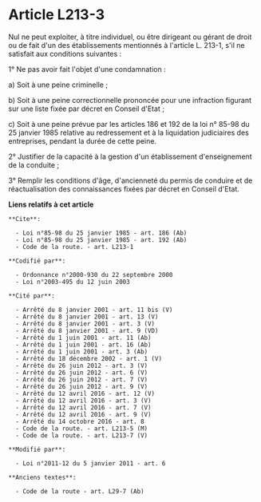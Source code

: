 # Article L213-3

Nul ne peut exploiter, à titre individuel, ou être dirigeant ou gérant de droit ou de fait d'un des établissements mentionnés
à l'article L. 213-1, s'il ne satisfait aux conditions suivantes : 

1° Ne pas avoir fait l'objet d'une condamnation : 

a) Soit à une peine criminelle ; 

b) Soit à une peine correctionnelle prononcée pour une infraction figurant sur une liste fixée par décret en Conseil
d'Etat ; 

c) Soit à une peine prévue par les articles 186 et 192 de la loi n° 85-98 du 25 janvier 1985 relative au redressement et à la
liquidation judiciaires des entreprises, pendant la durée de cette peine. 

2° Justifier de la capacité à la gestion d'un établissement d'enseignement de la conduite ; 

3° Remplir les conditions d'âge, d'ancienneté du permis de conduire et de réactualisation des connaissances fixées par décret
en Conseil d'Etat.

**Liens relatifs à cet article**

	**Cite**:

	  - Loi n°85-98 du 25 janvier 1985 - art. 186 (Ab)
	  - Loi n°85-98 du 25 janvier 1985 - art. 192 (Ab)
	  - Code de la route. - art. L213-1

	**Codifié par**:

	  - Ordonnance n°2000-930 du 22 septembre 2000
	  - Loi n°2003-495 du 12 juin 2003

	**Cité par**:

	  - Arrêté du 8 janvier 2001 - art. 11 bis (V)
	  - Arrêté du 8 janvier 2001 - art. 13 (V)
	  - Arrêté du 8 janvier 2001 - art. 3 (V)
	  - Arrêté du 8 janvier 2001 - art. 9 (VD)
	  - Arrêté du 1 juin 2001 - art. 11 (Ab)
	  - Arrêté du 1 juin 2001 - art. 16 (Ab)
	  - Arrêté du 1 juin 2001 - art. 3 (Ab)
	  - Arrêté du 18 décembre 2002 - art. 1 (V)
	  - Arrêté du 26 juin 2012 - art. 3 (V)
	  - Arrêté du 26 juin 2012 - art. 6 (V)
	  - Arrêté du 26 juin 2012 - art. 7 (V)
	  - Arrêté du 26 juin 2012 - art. 9 (V)
	  - Arrêté du 12 avril 2016 - art. 12 (V)
	  - Arrêté du 12 avril 2016 - art. 3 (V)
	  - Arrêté du 12 avril 2016 - art. 7 (V)
	  - Arrêté du 12 avril 2016 - art. 9 (V)
	  - Arrêté du 14 octobre 2016 - art. 8
	  - Code de la route. - art. L213-5 (M)
	  - Code de la route. - art. L213-7 (V)

	**Modifié par**:

	  - Loi n°2011-12 du 5 janvier 2011 - art. 6

	**Anciens textes**:

	  - Code de la route - art. L29-7 (Ab)
